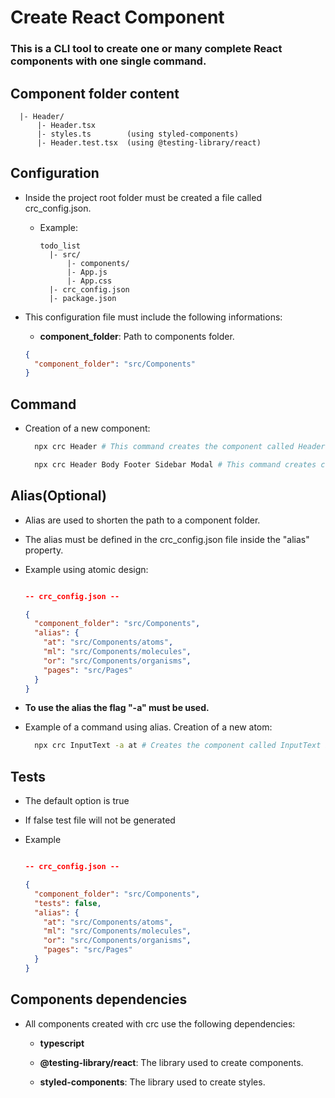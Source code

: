 # Create React Component

### This is a CLI tool to create one or many complete React components with one single command.

## Component folder content

```
  |- Header/
      |- Header.tsx
      |- styles.ts        (using styled-components)
      |- Header.test.tsx  (using @testing-library/react)
```

## Configuration

- Inside the project root folder must be created a file called crc_config.json.

  - Example:

    ```
    todo_list
      |- src/
          |- components/
          |- App.js
          |- App.css
      |- crc_config.json
      |- package.json
    ```

- This configuration file must include the following informations:

  - **component_folder**: Path to components folder.

  ```json
  {
    "component_folder": "src/Components"
  }
  ```

## Command

- Creation of a new component:

  ```bash
    npx crc Header # This command creates the component called Header inside the component_folder defined in crc_config.json

    npx crc Header Body Footer Sidebar Modal # This command creates components in batch inside the component_folder.
  ```

## Alias(Optional)

- Alias are used to shorten the path to a component folder.

- The alias must be defined in the crc_config.json file inside the "alias" property.

- Example using atomic design:

  ```json

  -- crc_config.json --

  {
    "component_folder": "src/Components",
    "alias": {
      "at": "src/Components/atoms",
      "ml": "src/Components/molecules",
      "or": "src/Components/organisms",
      "pages": "src/Pages"
    }
  }
  ```

- **To use the alias the flag "-a" must be used.**

- Example of a command using alias. Creation of a new atom:
  ```bash
    npx crc InputText -a at # Creates the component called InputText inside the src/Components/atoms folder
  ```

## Tests

- The default option is true

- If false test file will not be generated

- Example

  ```json

  -- crc_config.json --

  {
    "component_folder": "src/Components",
    "tests": false,
    "alias": {
      "at": "src/Components/atoms",
      "ml": "src/Components/molecules",
      "or": "src/Components/organisms",
      "pages": "src/Pages"
    }
  }
  ```

## Components dependencies

- All components created with crc use the following dependencies:

  - **typescript**

  - **@testing-library/react**: The library used to create components.

  - **styled-components**: The library used to create styles.
